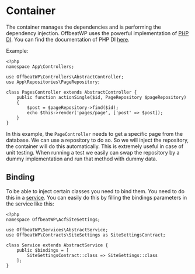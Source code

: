 # Container

The container manages the dependencies and is performing the dependency injection. OffbeatWP uses the powerful implementation of [PHP DI](http://php-di.org/). You can find the documentation of PHP DI [here](http://php-di.org/doc/).

Example:
```
<?php
namespace App\Controllers;

use OffbeatWP\Controllers\AbstractController;
use App\Repositories\PageRepository;

class PagesController extends AbstractController {
    public function actionSingle($id, PageRepository $pageRepository)
    {
        $post = $pageRepository->find($id);
        echo $this->render('pages/page', ['post' => $post]);
    }
}
```

In this example, the `PageController` needs to get a specific page from the database. We can use a repository to do so. So we will inject the repository, the container will do this automatically. This is extremely useful in case of unit testing. When running a test we easily can swap the repository by a dummy implementation and run that method with dummy data.


## Binding

To be able to inject certain classes you need to bind them. You need to do this in a [service](architecture-concepts__services.md). You can easily do this by filling the bindings parameters in the service like this:

```
<?php
namespace OffbeatWP\AcfSiteSettings;

use OffbeatWP\Services\AbstractService;
use OffbeatWP\Contracts\SiteSettings as SiteSettingsContract;

class Service extends AbstractService {
    public $bindings = [
        SiteSettingsContract::class => SiteSettings::class
    ];
}
```

